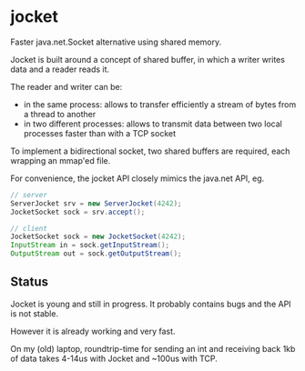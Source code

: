 jocket
======

Faster java.net.Socket alternative using shared memory.


Jocket is built around a concept of shared buffer, in which a writer writes data and a reader reads it. 

The reader and writer can be:
 - in the same process: allows to transfer efficiently a stream of bytes from a thread to another
 - in two different processes: allows to transmit data between two local processes faster than with a TCP socket

To implement a bidirectional socket, two shared buffers are required, each wrapping an mmap'ed file.

For convenience, the jocket API closely mimics the java.net API, eg.


```java
// server
ServerJocket srv = new ServerJocket(4242);
JocketSocket sock = srv.accept();

// client
JocketSocket sock = new JocketSocket(4242);
InputStream in = sock.getInputStream();
OutputStream out = sock.getOutputStream();
```

Status
------

Jocket is young and still in progress. It probably contains bugs and the API is not stable.

However it is already working and very fast. 

On my (old) laptop, roundtrip-time for sending an int and receiving back 1kb of data takes 4-14us with Jocket and ~100us with TCP.



